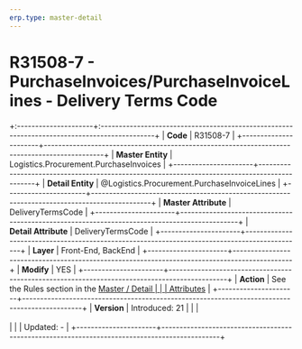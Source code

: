 ```yaml
---
erp.type: master-detail
---
```


# R31508-7 - PurchaseInvoices/PurchaseInvoiceLines - Delivery Terms Code
+:---------------------+:---------------------------------------------------------------------------------------------+
| **Code**             | R31508-7                                                                                     |
+----------------------+----------------------------------------------------------------------------------------------+
| **Master Entity**    | Logistics.Procurement.PurchaseInvoices                                                       |
+----------------------+----------------------------------------------------------------------------------------------+
| **Detail Entity**    | @Logistics.Procurement.PurchaseInvoiceLines                                                  |
+----------------------+----------------------------------------------------------------------------------------------+
| **Master Attribute** | DeliveryTermsCode                                                                            |
+----------------------+----------------------------------------------------------------------------------------------+
| **Detail Attribute** | DeliveryTermsCode                                                                            |
+----------------------+----------------------------------------------------------------------------------------------+
| **Layer**            | Front-End, BackEnd                                                                           |
+----------------------+----------------------------------------------------------------------------------------------+
| **Modify**           | YES                                                                                          |
+----------------------+----------------------------------------------------------------------------------------------+
| **Action**           | See the Rules section in the [Master / Detail                                                |
|                      | Attributes](xref:master-detail)                                                              |
+----------------------+----------------------------------------------------------------------------------------------+
| **Version**          | Introduced: 21                                                                               |
|                      | <br/><br/>                                                                                   |
|                      | Updated: -                                                                                   |
+----------------------+----------------------------------------------------------------------------------------------+
